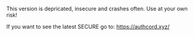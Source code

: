 This version is depricated, insecure and crashes often. Use at your own risk!

If you want to see the latest SECURE go to: https://authcord.xyz/


